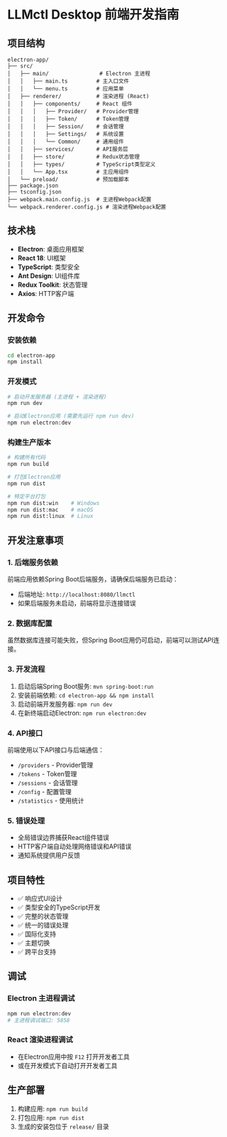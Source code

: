 # LLMctl Desktop 前端开发指南

## 项目结构

```
electron-app/
├── src/
│   ├── main/                # Electron 主进程
│   │   ├── main.ts         # 主入口文件
│   │   └── menu.ts         # 应用菜单
│   ├── renderer/           # 渲染进程 (React)
│   │   ├── components/     # React 组件
│   │   │   ├── Provider/   # Provider管理
│   │   │   ├── Token/      # Token管理
│   │   │   ├── Session/    # 会话管理
│   │   │   ├── Settings/   # 系统设置
│   │   │   └── Common/     # 通用组件
│   │   ├── services/       # API服务层
│   │   ├── store/          # Redux状态管理
│   │   ├── types/          # TypeScript类型定义
│   │   └── App.tsx         # 主应用组件
│   └── preload/            # 预加载脚本
├── package.json
├── tsconfig.json
├── webpack.main.config.js  # 主进程Webpack配置
└── webpack.renderer.config.js # 渲染进程Webpack配置
```

## 技术栈

- **Electron**: 桌面应用框架
- **React 18**: UI框架
- **TypeScript**: 类型安全
- **Ant Design**: UI组件库
- **Redux Toolkit**: 状态管理
- **Axios**: HTTP客户端

## 开发命令

### 安装依赖
```bash
cd electron-app
npm install
```

### 开发模式
```bash
# 启动开发服务器 (主进程 + 渲染进程)
npm run dev

# 启动Electron应用 (需要先运行 npm run dev)
npm run electron:dev
```

### 构建生产版本
```bash
# 构建所有代码
npm run build

# 打包Electron应用
npm run dist

# 特定平台打包
npm run dist:win    # Windows
npm run dist:mac    # macOS
npm run dist:linux  # Linux
```

## 开发注意事项

### 1. 后端服务依赖
前端应用依赖Spring Boot后端服务，请确保后端服务已启动：
- 后端地址: `http://localhost:8080/llmctl`
- 如果后端服务未启动，前端将显示连接错误

### 2. 数据库配置
虽然数据库连接可能失败，但Spring Boot应用仍可启动，前端可以测试API连接。

### 3. 开发流程
1. 启动后端Spring Boot服务: `mvn spring-boot:run`
2. 安装前端依赖: `cd electron-app && npm install`
3. 启动前端开发服务器: `npm run dev`
4. 在新终端启动Electron: `npm run electron:dev`

### 4. API接口
前端使用以下API接口与后端通信：
- `/providers` - Provider管理
- `/tokens` - Token管理
- `/sessions` - 会话管理
- `/config` - 配置管理
- `/statistics` - 使用统计

### 5. 错误处理
- 全局错误边界捕获React组件错误
- HTTP客户端自动处理网络错误和API错误
- 通知系统提供用户反馈

## 项目特性

- ✅ 响应式UI设计
- ✅ 类型安全的TypeScript开发
- ✅ 完整的状态管理
- ✅ 统一的错误处理
- ✅ 国际化支持
- ✅ 主题切换
- ✅ 跨平台支持

## 调试

### Electron 主进程调试
```bash
npm run electron:dev
# 主进程调试端口: 5858
```

### React 渲染进程调试
- 在Electron应用中按 `F12` 打开开发者工具
- 或在开发模式下自动打开开发者工具

## 生产部署

1. 构建应用: `npm run build`
2. 打包应用: `npm run dist`
3. 生成的安装包位于 `release/` 目录